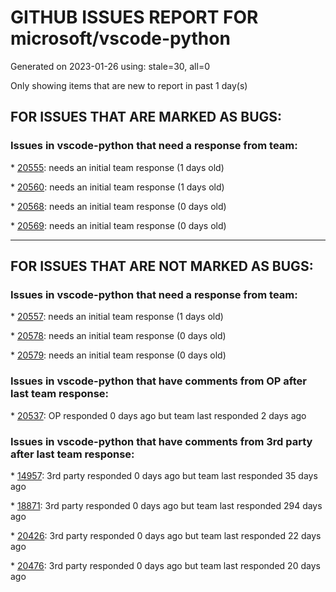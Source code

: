 
# GITHUB ISSUES REPORT FOR microsoft/vscode-python


Generated on 2023-01-26 using: stale=30, all=0


Only showing items that are new to report in past 1 day(s)


## FOR ISSUES THAT ARE MARKED AS BUGS:


### Issues in vscode-python that need a response from team:


\* [20555](https://github.com/microsoft/vscode-python/issues/20555 "Issue w python 3 discovery"): needs an initial team response (1 days old)

\* [20560](https://github.com/microsoft/vscode-python/issues/20560 "Prompted to install requirements from another module while creating an environment"): needs an initial team response (1 days old)

\* [20568](https://github.com/microsoft/vscode-python/issues/20568 "Unable to parse version of Conda, 23.1.0.post7+d5281f611"): needs an initial team response (0 days old)

\* [20569](https://github.com/microsoft/vscode-python/issues/20569 "Pytest does not correctly activate conda environment when running tests in debug mode (re-open)"): needs an initial team response (0 days old)

---

## FOR ISSUES THAT ARE NOT MARKED AS BUGS:


### Issues in vscode-python that need a response from team:


\* [20557](https://github.com/microsoft/vscode-python/issues/20557 "Testing selected env when vscode is launched - modal confusion"): needs an initial team response (1 days old)

\* [20578](https://github.com/microsoft/vscode-python/issues/20578 "python.analysis.exclude setting description is not rendered nicely"): needs an initial team response (0 days old)

\* [20579](https://github.com/microsoft/vscode-python/issues/20579 "Python 2.7 listed as recommended interpreter "): needs an initial team response (0 days old)

### Issues in vscode-python that have comments from OP after last team response:


\* [20537](https://github.com/microsoft/vscode-python/issues/20537 "Python extension doesn't load"): OP responded 0 days ago but team last responded 2 days ago

### Issues in vscode-python that have comments from 3rd party after last team response:


\* [14957](https://github.com/microsoft/vscode-python/issues/14957 "add &quot;just my code&quot; global setting"): 3rd party responded 0 days ago but team last responded 35 days ago

\* [18871](https://github.com/microsoft/vscode-python/issues/18871 "Consider removing extensions to prototypes of base types in favor of custom functions"): 3rd party responded 0 days ago but team last responded 294 days ago

\* [20426](https://github.com/microsoft/vscode-python/issues/20426 "Stuck at unittest discovery."): 3rd party responded 0 days ago but team last responded 22 days ago

\* [20476](https://github.com/microsoft/vscode-python/issues/20476 "Python extension loading..."): 3rd party responded 0 days ago but team last responded 20 days ago
